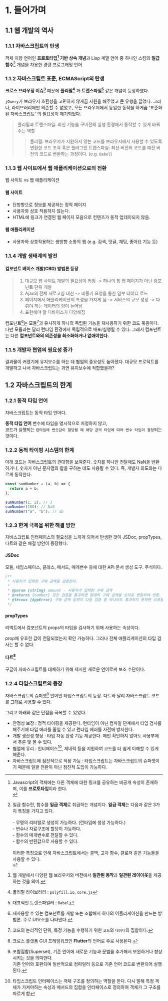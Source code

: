 # 1. 들어가며

## 1.1 웹 개발의 역사

### 1.1.1 자바스크립트의 탄생

객체 지향 언어인 **프로토타입[^1] 기반 상속 개념**과 Lisp 계열 언어 중 하나인 스킴의 **일급 함수**[^2] 개념을 차용한 경량 프로그래밍 언어

### 1.1.2 자바스크립트 표준, ECMAScript의 탄생

**크로스 브라우징 이슈[^3]** 때문에 **폴리필[^4]** 과 **트랜스파일[^5]** 같은 개념이 등장하였다.

`jQuery`가 브라우저 호환성을 고민하지 않게끔 지원을 해주었고 큰 유행을 끌었다.
그러나, 라이브러리에만 의존할 수 없었고, 모든 브라우저에서 동일한 동작을 하게끔 '표준화된 자바스크립트' 의 필요성이 제기되었다.

> 폴리필과 트랜스파일: 최신 기능을 구버전의 실행 환경에서 동작할 수 있게 바꿔주는 역할
>
> > 폴리필: 브라우저가 지원하지 않는 코드를 브라우저에서 사용할 수 있도록 변환한 코드 조각 혹은 플러그인
> > 트랜스파일: 최신 버전의 코드를 예전 버전의 코드로 변환하는 과정이다. (e.g. `Babel`)

### 1.1.3 웹 사이트에서 웹 애플리케이션으로의 전환

웹 사이트 vs 웹 애플리케이션

#### 웹 사이트

- 단방향으로 정보를 제공하는 정적 페이지
- 사용자와 상호 작용하지 않는다.
- HTML에 링크가 연결된 웹 페이지 모음으로 컨텐츠가 동적 업데이되지 않음.

#### 웹 애플리케이션

- 사용자와 상호작용하는 쌍방향 소통의 웹 (e.g. 검색, 댓글, 채팅, 좋아요 기능 등)

### 1.1.4 개발 생태계의 발전

#### 컴포넌트 베이스 개발(CBD) 방법론 등장

> 1. 대규모 웹 사이트 개발의 필요성이 커짐 -> 하나의 통 웹 페이지가 아닌 컴포넌트 단위 개발
> 2. Ajax의 전체 새로고침 대신 -> 비동기 요청을 통한 일부 데이터 로드
> 3. 페이지에서 애플리케이션의 특성을 가지게 됨 -> 서비스의 규모 성장 -> 다뤄야 하는 데이터의 양이 늘어남
> 4. 표현해야 할 디바이스가 다양해짐

컴포넌트[^6]는 모듈[^7]과 유사하게 하나의 독립된 기능을 재사용하기 위한 코드 묶음이다.
다만 모듈과는 달리 런타임 환경에서 독립적으로 배포/실행될 수 있다.
그래서 컴포넌트는 다른 **컴포넌트와의 의존성을 최소화하거나 없애야한다.**

### 1.1.5 개발자 협업의 필요성 증가

결과물이 커졌기에 유지보수를 하는 데 협업의 중요성도 높아졌다.
대규모 프로덕트를 개발하고 나서 자바스크립트는 과연 유지보수에 적합했을까?

## 1.2 자바스크립트의 한계

### 1.2.1 동적 타입 언어

자바스크립트는 동적 타입 언어다.

**동적 타입 언어**
변수에 타입을 명시적으로 지정하지 않고,  
코드가 실행되는 `런타임에 변숫값이 할당될 때 해당 값의 타입에 따라 변수 타입이 결정`되는 것이다.

### 1.2.2 동적 타이핑 시스템의 한계

아래 코드는 자바스크립트의 관대함을 보여준다.
숫자를 하나만 전달해도 NaN을 반환하거나, 숫자가 아닌 문자열의 합을 구하는 데도 사용될 수 있다.
즉, 개발자 의도와는 다르게 동작한다.

```js
const sumNumber = (a, b) => {
  return a + b;
};

sumNumber(1, 2); // 3
sumNumber(100); // NaN
sumNumber("a", "b"); // ab
```

### 1.2.3 한계 극복을 위한 해결 방안

자바스크립트 인터페이스의 필요성을 느끼게 되어서 탄생한 것이 JSDoc, propTypes, 다트와 같은 해결 방안이 등장했다.

#### JSDoc

모듈, 네임스페이스, 클래스, 메서드, 매개변수 등에 대한 API 문서 생성 도구.
주석이다.

```js
/**
 * 사용자가 입력한 구매 금액을 검증한다.
 *
 * @param {string} amount - 사용자가 입력한 구매 금액
 * @returns {number} 모든 검증을 통과하면 원래의 구매 금액을 숫자로 변환하여 반환.
 * @throws {AppError} 구매 금액 입력이 다음 검증 중 하나라도 통과하지 못하면 오류를 발생시킨다:
 */
```

#### propTypes

리액트에서 컴포넌트의 props의 타입을 검사하기 위해 사용하는 속성이다.

prop에 유효한 값이 전달되었는지 확인 가능하다.
그러나 전체 애플리케이션의 타입 검사는 할 수 없다.

#### 다트[^8]

구글이 자바스크립트를 대체하기 위해 제시한 새로운 언어로써 보조 수단이다.

### 1.2.4 타입스크립트의 등장

자바스크립트의 슈퍼셋[^9] 언어인 타입스크립트의 등장.
다트와 달리 자바스크립트 코드를 그대로 사용할 수 있다.

그리고 아래와 같은 단점을 극복할 수 있었다.

- 안정성 보장
  : 정적 타이핑을 제공한다. 런타임이 아닌 컴파일 단계에서 타입 검사를 해주기에 타입 에러를 줄일 수 있고 런타임 에러를 사전에 방지한다.
- 개발 생산성 향상
  : 타입 자동 완성 기능 제공한다. 매번 확인하지 않아도 사용부에서 추론 및 볼 수 있다.
- 협업에 유리
  : 인터페이스[^10], 제네릭 등을 지원하여 코드를 더 쉽게 이해할 수 있게 해준다.
- 자바스크립트에 점진적으로 적용 가능
  : 타입스크립트는 자바스크립트의 슈퍼셋이기 때문에 일괄 전환이 아닌 점진적 도입이 가능하다.

[^1]: Javascript의 객체에는 다른 객체에 대한 링크를 공유하는 비공개 속성이 존재하며, 이를 **프로토타입**이라 한다.<br>
[^2]: 일급 함수란, 함수를 **일급 객체**로 취급하는 개념이다. **일급 객체**는 다음과 같은 3가지 특징을 가지고 있다. <br><br>- 무명의 리터럴로 생성이 가능하다. (런타임에 생성 가능하다.) <br>- 변수나 자료구조에 할당이 가능하다. <br>- 함수의 매개변수로 전달할 수 있다. <br>- 함수의 반환값으로 사용할 수 있다. <br><br>이러한 특징으로 인해 자바스크립트에서는 콜백, 고차 함수, 클로저 같은 기능들을 사용할 수 있다.<br>
[^3]: 웹 개발에서 다양한 웹 브라우저와 버전에서 **일관된 동작**과 **일관된 레이아웃**을 제공하는 것을 의미.
[^4]: 폴리필 라이브러리 : `polyfill.io`, `core.js`
[^5]: 대표적인 트랜스파일러 : `Babel`
[^6]: 재사용할 수 있는 컴포넌트를 개발 또는 조합해서 하나의 어플리케이션을 만드는 방법론. 주로 UI요소를 나타낸다.
[^7]: 코드의 논리적인 단위, 특정 기능을 수행하기 위한 `코드`와 `데이터`의 집합이다.
[^8]: 크로스 플랫폼 GUI 프레임워크인 **Flutter**의 언어로 주로 사용된다.
[^9]: 포함집합(Superset), 기존 언어에 새로운 기능과 문법을 추가해서 보완하거나 향상시키는 것을 의미한다. <br>기존 언어와 호환되며 일반적으로 컴파일러 등으로 기존 언어 코드로 변환되어 실행된다.
[^10]: 타입스크립트 인터페이스는 객체 구조를 정의하는 역할을 한다. 다시 말해 특정 객체가 가져야하는 속성과 메서드의 집합을 인터페이스로 정의하여 객체가 그 구조를 따르게 함
